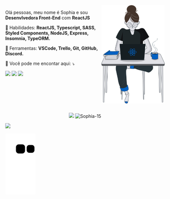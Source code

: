 <img src="https://github.com/Sophia-15/Sophia-15/blob/main/images/eu.svg" width="200px" align="right" alt="Me coding">

<p align="left"> 
  Olá pessoas, meu nome é Sophia e sou <strong>Desenvlvedora Front-End</strong> com <strong>ReactJS</strong>
</p>

<p align="left">
  🦄 Habilidades: <strong>ReactJS, Typescript, SASS, Styled Components, NodeJS, Express, Insomnia, TypeORM. </strong>
</p>

<p align="left">
  💼 Ferramentas: <strong>VSCode, Trello, Git, GitHub, Discord.</strong>
</p>

<p align="left">
  💌 Você pode me encontar aqui: ⤵️
</p>

<p align="left">
  <a href="https://mail.google.com/mail/u/?authuser=sophia.gallindop@gmail.com" alt="Gmail">
  <img src="https://img.shields.io/badge/-Gmail-1C1C1C?style=for-the-badge&logo=Gmail&logoColor=0061C3" /></a>

  <a href="https://www.linkedin.com/in/sophiagp" alt="Linkedin">
  <img src="https://img.shields.io/badge/-Linkedin-1C1C1C?style=for-the-badge&logo=Linkedin&logoColor=0061C3&link=https://www.linkedin.com/in/sophiagp" /></a>

  <a href="https://www.instagram.com/dev.soup" alt="Instagram">
  <img src="https://img.shields.io/badge/-Instagram-1C1C1C?style=for-the-badge&logo=Instagram&logoColor=0061C3&link=https://www.instagram.com/dev.soup"/></a>
</p>

<br />
<br />
<br />
<br />
<br />


<p align="center" >
  <img height="165em" src="https://github-readme-stats.vercel.app/api?username=Sophia-15&show_icons=true&theme=0061C3&bg_color=181818&text_color=fff"  />
  
  
  <img height="165em" src="https://github-readme-stats.vercel.app/api/top-langs?username=Sophia-15&show_icons=true&theme=0061C3&bg_color=181818&text_color=fff&layout=compact" alt="Sophia-15" />
</p>
 
<!--  <p align="center">
          <img width="400" height="180em" src="https://github-readme-streak-stats.herokuapp.com/?user=sophia-15&theme=vue&hide_border=false" alt="marcelo-rafael's readme streaks" />
</p> -->
 
<img src="https://user-images.githubusercontent.com/70382532/138322189-2db8df52-9dcb-40a0-88a8-c365466bd33d.gif"/>

![Snake animation](https://github.com/sophia-15/sophia-15/blob/output/github-contribution-grid-snake.svg)
